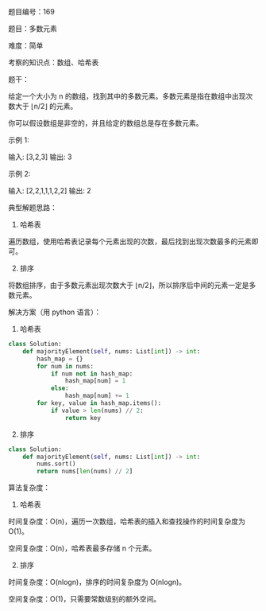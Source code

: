 题目编号：169

题目：多数元素

难度：简单

考察的知识点：数组、哈希表

题干：

给定一个大小为 n 的数组，找到其中的多数元素。多数元素是指在数组中出现次数大于 ⌊n/2⌋ 的元素。

你可以假设数组是非空的，并且给定的数组总是存在多数元素。

示例 1:

输入: [3,2,3]
输出: 3

示例 2:

输入: [2,2,1,1,1,2,2]
输出: 2

典型解题思路：

1. 哈希表

遍历数组，使用哈希表记录每个元素出现的次数，最后找到出现次数最多的元素即可。

2. 排序

将数组排序，由于多数元素出现次数大于 ⌊n/2⌋，所以排序后中间的元素一定是多数元素。

解决方案（用 python 语言）：

1. 哈希表

```python
class Solution:
    def majorityElement(self, nums: List[int]) -> int:
        hash_map = {}
        for num in nums:
            if num not in hash_map:
                hash_map[num] = 1
            else:
                hash_map[num] += 1
        for key, value in hash_map.items():
            if value > len(nums) // 2:
                return key
```

2. 排序

```python
class Solution:
    def majorityElement(self, nums: List[int]) -> int:
        nums.sort()
        return nums[len(nums) // 2]
```

算法复杂度：

1. 哈希表

时间复杂度：O(n)，遍历一次数组，哈希表的插入和查找操作的时间复杂度为 O(1)。

空间复杂度：O(n)，哈希表最多存储 n 个元素。

2. 排序

时间复杂度：O(nlogn)，排序的时间复杂度为 O(nlogn)。

空间复杂度：O(1)，只需要常数级别的额外空间。